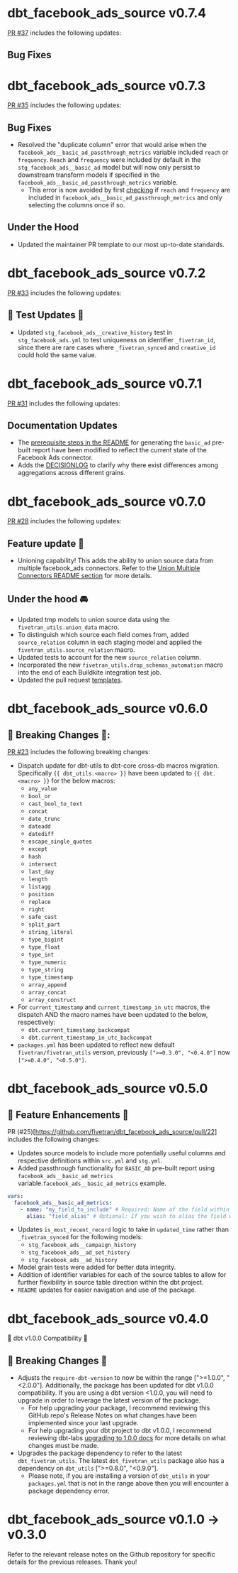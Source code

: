 # dbt_facebook_ads_source v0.7.4
[PR #37](https://github.com/fivetran/dbt_facebook_ads_source/pull/37) includes the following updates:

## Bug Fixes


# dbt_facebook_ads_source v0.7.3
[PR #35](https://github.com/fivetran/dbt_facebook_ads_source/pull/35) includes the following updates:

## Bug Fixes
- Resolved the "duplicate column" error that would arise when the `facebook_ads__basic_ad_passthrough_metrics` variable included `reach` or `frequency`. `Reach` and `frequency` were included by default in the `stg_facebook_ads__basic_ad` model but will now only persist to downstream transform models if specified in the `facebook_ads__basic_ad_passthrough_metrics` variable.
  - This error is now avoided by first [checking](https://github.com/fivetran/dbt_facebook_ads_source/blob/main/models/stg_facebook_ads__basic_ad.sql#L41-L45) if `reach` and `frequency` are included in `facebook_ads__basic_ad_passthrough_metrics` and only selecting the columns once if so.

## Under the Hood
- Updated the maintainer PR template to our most up-to-date standards.

# dbt_facebook_ads_source v0.7.2
[PR #33](https://github.com/fivetran/dbt_facebook_ads_source/pull/33) includes the following updates:

## 🧪 Test Updates 🧪
- Updated `stg_facebook_ads__creative_history` test in `stg_facebook_ads.yml` to test uniqueness on identifier `_fivetran_id`, since there are rare cases where `_fivetran_synced` and `creative_id` could hold the same value. 

# dbt_facebook_ads_source v0.7.1

[PR #31](https://github.com/fivetran/dbt_facebook_ads_source/pull/31) includes the following updates:
## Documentation Updates
- The [prerequisite steps in the README](https://github.com/fivetran/dbt_facebook_ads_source#step-1-prerequisites) for generating the `basic_ad` pre-built report have been modified to reflect the current state of the Facebook Ads connector.
- Adds the [DECISIONLOG](DECISIONLOG.md) to clarify why there exist differences among aggregations across different grains.

# dbt_facebook_ads_source v0.7.0
[PR #28](https://github.com/fivetran/dbt_facebook_ads_source/pull/28) includes the following updates:
## Feature update 🎉
- Unioning capability! This adds the ability to union source data from multiple facebook_ads connectors. Refer to the [Union Multiple Connectors README section](https://github.com/fivetran/dbt_facebook_ads_source/blob/main/README.md#union-multiple-connectors) for more details.

## Under the hood 🚘
- Updated tmp models to union source data using the `fivetran_utils.union_data` macro. 
- To distinguish which source each field comes from, added `source_relation` column in each staging model and applied the `fivetran_utils.source_relation` macro.
- Updated tests to account for the new `source_relation` column.
- Incorporated the new `fivetran_utils.drop_schemas_automation` macro into the end of each Buildkite integration test job.
- Updated the pull request [templates](/.github).

# dbt_facebook_ads_source v0.6.0

## 🚨 Breaking Changes 🚨:
[PR #23](https://github.com/fivetran/dbt_facebook_ads_source/pull/23) includes the following breaking changes:
- Dispatch update for dbt-utils to dbt-core cross-db macros migration. Specifically `{{ dbt_utils.<macro> }}` have been updated to `{{ dbt.<macro> }}` for the below macros:
    - `any_value`
    - `bool_or`
    - `cast_bool_to_text`
    - `concat`
    - `date_trunc`
    - `dateadd`
    - `datediff`
    - `escape_single_quotes`
    - `except`
    - `hash`
    - `intersect`
    - `last_day`
    - `length`
    - `listagg`
    - `position`
    - `replace`
    - `right`
    - `safe_cast`
    - `split_part`
    - `string_literal`
    - `type_bigint`
    - `type_float`
    - `type_int`
    - `type_numeric`
    - `type_string`
    - `type_timestamp`
    - `array_append`
    - `array_concat`
    - `array_construct`
- For `current_timestamp` and `current_timestamp_in_utc` macros, the dispatch AND the macro names have been updated to the below, respectively:
    - `dbt.current_timestamp_backcompat`
    - `dbt.current_timestamp_in_utc_backcompat`
- `packages.yml` has been updated to reflect new default `fivetran/fivetran_utils` version, previously `[">=0.3.0", "<0.4.0"]` now `[">=0.4.0", "<0.5.0"]`.

# dbt_facebook_ads_source v0.5.0

## 🎉 Feature Enhancements 🎉
PR (#25)[https://github.com/fivetran/dbt_facebook_ads_source/pull/22] includes the following changes:
- Updates source models to include more potentially useful columns and respective definitions within `src.yml` and `stg.yml`.
- Added passthrough functionality for `BASIC_AD` pre-built report using `facebook_ads__basic_ad_metrics` variable.`facebook_ads__basic_ad_metrics` example.
```yml
vars:
  facebook_ads__basic_ad_metrics:
    - name: "my_field_to_include" # Required: Name of the field within the source.
      alias: "field_alias" # Optional: If you wish to alias the field within the staging model.
```
- Updates `is_most_recent_record` logic to take in `updated_time` rather than `_fivetran_synced` for the following models:
  - `stg_facebook_ads__campaign_history`
  - `stg_facebook_ads__ad_set_history`
  - `stg_facebook_ads__ad_history`
- Model grain tests were added for better data integrity.
- Addition of identifier variables for each of the source tables to allow for further flexibility in source table direction within the dbt project.
- `README` updates for easier navigation and use of the package.

# dbt_facebook_ads_source v0.4.0
🎉 dbt v1.0.0 Compatibility 🎉
## 🚨 Breaking Changes 🚨
- Adjusts the `require-dbt-version` to now be within the range [">=1.0.0", "<2.0.0"]. Additionally, the package has been updated for dbt v1.0.0 compatibility. If you are using a dbt version <1.0.0, you will need to upgrade in order to leverage the latest version of the package.
  - For help upgrading your package, I recommend reviewing this GitHub repo's Release Notes on what changes have been implemented since your last upgrade.
  - For help upgrading your dbt project to dbt v1.0.0, I recommend reviewing dbt-labs [upgrading to 1.0.0 docs](https://docs.getdbt.com/docs/guides/migration-guide/upgrading-to-1-0-0) for more details on what changes must be made.
- Upgrades the package dependency to refer to the latest `dbt_fivetran_utils`. The latest `dbt_fivetran_utils` package also has a dependency on `dbt_utils` [">=0.8.0", "<0.9.0"].
  - Please note, if you are installing a version of `dbt_utils` in your `packages.yml` that is not in the range above then you will encounter a package dependency error.

# dbt_facebook_ads_source v0.1.0 -> v0.3.0
Refer to the relevant release notes on the Github repository for specific details for the previous releases. Thank you!